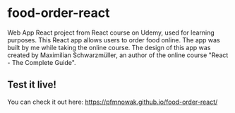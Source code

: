 # food-order-react

Web App React project from React course on Udemy, used for learning purposes.
This React app allows users to order food online.
The app was built by me while taking the online course.
The design of this app was created by Maximilian Schwarzmüller, an author of the online course "React - The Complete Guide".

## Test it live!

You can check it out here:
https://pfmnowak.github.io/food-order-react/
